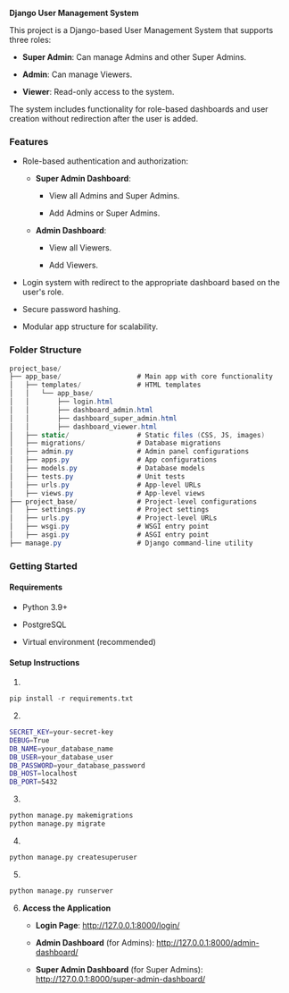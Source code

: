 **Django User Management System**

This project is a Django-based User Management System that supports three roles:

* **Super Admin**: Can manage Admins and other Super Admins.

* **Admin**: Can manage Viewers.

* **Viewer**: Read-only access to the system.

The system includes functionality for role-based dashboards and user creation without redirection after the user is
added.

### **Features**

* Role-based authentication and authorization:

    * **Super Admin Dashboard**:

        * View all Admins and Super Admins.

        * Add Admins or Super Admins.

    * **Admin Dashboard**:

        * View all Viewers.

        * Add Viewers.

* Login system with redirect to the appropriate dashboard based on the user's role.

* Secure password hashing.

* Modular app structure for scalability.

### **Folder Structure**

```csharp
project_base/
├── app_base/                   # Main app with core functionality
│   ├── templates/              # HTML templates
│   │   └── app_base/
│   │       ├── login.html
│   │       ├── dashboard_admin.html
│   │       ├── dashboard_super_admin.html
│   │       ├── dashboard_viewer.html
│   ├── static/                 # Static files (CSS, JS, images)
│   ├── migrations/             # Database migrations
│   ├── admin.py                # Admin panel configurations
│   ├── apps.py                 # App configurations
│   ├── models.py               # Database models
│   ├── tests.py                # Unit tests
│   ├── urls.py                 # App-level URLs
│   ├── views.py                # App-level views
├── project_base/               # Project-level configurations
│   ├── settings.py             # Project settings
│   ├── urls.py                 # Project-level URLs
│   ├── wsgi.py                 # WSGI entry point
│   ├── asgi.py                 # ASGI entry point
├── manage.py                   # Django command-line utility

```

### **Getting Started**

#### **Requirements**

* Python 3.9+

* PostgreSQL

* Virtual environment (recommended)

#### **Setup Instructions**

1.
 ```python
 pip install -r requirements.txt
 ```

2.
 ```bash
 SECRET_KEY=your-secret-key
 DEBUG=True
 DB_NAME=your_database_name
 DB_USER=your_database_user
 DB_PASSWORD=your_database_password
 DB_HOST=localhost
 DB_PORT=5432
 ```

3.
 ```python
 python manage.py makemigrations
 python manage.py migrate
 ```

4.
 ```python
 python manage.py createsuperuser
 ```

5.
 ```python
 python manage.py runserver
 ```

6. **Access the Application**

    * **Login Page**: http://127.0.0.1:8000/login/

    * **Admin Dashboard** (for Admins): http://127.0.0.1:8000/admin-dashboard/

    * **Super Admin Dashboard** (for Super Admins): http://127.0.0.1:8000/super-admin-dashboard/